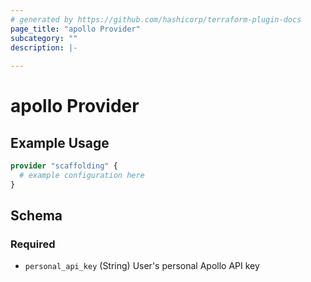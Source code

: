 ```yaml
---
# generated by https://github.com/hashicorp/terraform-plugin-docs
page_title: "apollo Provider"
subcategory: ""
description: |-
  
---
```


# apollo Provider



## Example Usage

```terraform
provider "scaffolding" {
  # example configuration here
}
```

<!-- schema generated by tfplugindocs -->
## Schema

### Required

- `personal_api_key` (String) User's personal Apollo API key
